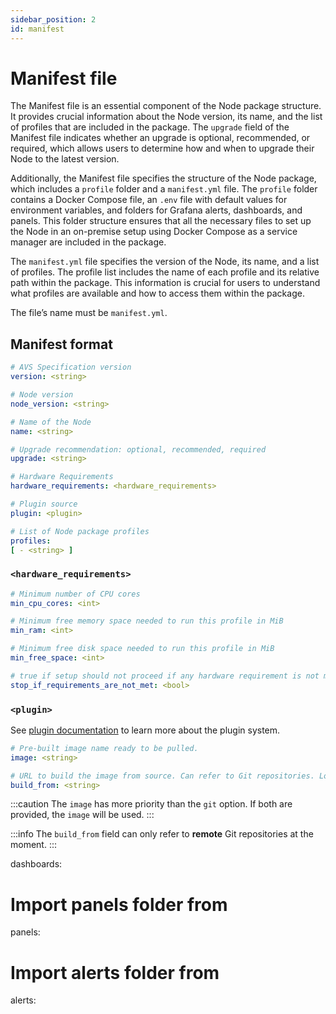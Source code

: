 ```yaml
---
sidebar_position: 2
id: manifest
---
```


# Manifest file

The Manifest file is an essential component of the Node package structure. It provides crucial information about the Node version, its name, and the list of profiles that are included in the package. The `upgrade` field of the Manifest file indicates whether an upgrade is optional, recommended, or required, which allows users to determine how and when to upgrade their Node to the latest version.

Additionally, the Manifest file specifies the structure of the Node package, which includes a `profile` folder and a `manifest.yml` file. The `profile` folder contains a Docker Compose file, an `.env` file with default values for environment variables, and folders for Grafana alerts, dashboards, and panels. This folder structure ensures that all the necessary files to set up the Node in an on-premise setup using Docker Compose as a service manager are included in the package.

The `manifest.yml` file specifies the version of the Node, its name, and a list of profiles. The profile list includes the name of each profile and its relative path within the package. This information is crucial for users to understand what profiles are available and how to access them within the package.

The file’s name must be `manifest.yml`.

## Manifest format

```yaml
# AVS Specification version
version: <string>

# Node version
node_version: <string>

# Name of the Node
name: <string>

# Upgrade recommendation: optional, recommended, required
upgrade: <string>

# Hardware Requirements
hardware_requirements: <hardware_requirements>

# Plugin source
plugin: <plugin>

# List of Node package profiles
profiles:
[ - <string> ]
```

### `<hardware_requirements>`

```yaml
# Minimum number of CPU cores
min_cpu_cores: <int>

# Minimum free memory space needed to run this profile in MiB
min_ram: <int>

# Minimum free disk space needed to run this profile in MiB
min_free_space: <int>

# true if setup should not proceed if any hardware requirement is not met
stop_if_requirements_are_not_met: <bool>
```

### `<plugin>`

See [plugin documentation](/docs/plugin/intro) to learn more about the plugin system.

```yaml
# Pre-built image name ready to be pulled.
image: <string>

# URL to build the image from source. Can refer to Git repositories. Look at https://docs.docker.com/engine/reference/commandline/build/#description for details. We don't support plain text files or pre-packaged tarball contexts currently.
build_from: <string>
```

:::caution
The `image` has more priority than the `git` option. If both are provided, the `image` will be used.
:::

:::info
The `build_from` field can only refer to **remote** Git repositories at the moment.
:::

  dashboards: <string>
  # Import panels folder from <profile>
  panels:     <string>
  # Import alerts folder from <profile>
  alerts:     <string>
```
